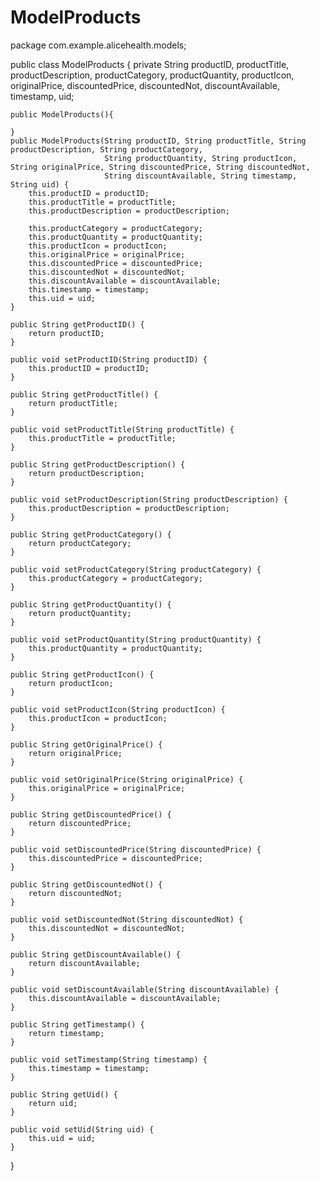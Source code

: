 # ModelProducts
package com.example.alicehealth.models;

public class ModelProducts {
    private String productID, productTitle, productDescription, productCategory, productQuantity, productIcon,
            originalPrice, discountedPrice, discountedNot, discountAvailable, timestamp, uid;



    public ModelProducts(){

    }
    public ModelProducts(String productID, String productTitle, String productDescription, String productCategory,
                         String productQuantity, String productIcon, String originalPrice, String discountedPrice, String discountedNot,
                         String discountAvailable, String timestamp, String uid) {
        this.productID = productID;
        this.productTitle = productTitle;
        this.productDescription = productDescription;

        this.productCategory = productCategory;
        this.productQuantity = productQuantity;
        this.productIcon = productIcon;
        this.originalPrice = originalPrice;
        this.discountedPrice = discountedPrice;
        this.discountedNot = discountedNot;
        this.discountAvailable = discountAvailable;
        this.timestamp = timestamp;
        this.uid = uid;
    }

    public String getProductID() {
        return productID;
    }

    public void setProductID(String productID) {
        this.productID = productID;
    }

    public String getProductTitle() {
        return productTitle;
    }

    public void setProductTitle(String productTitle) {
        this.productTitle = productTitle;
    }

    public String getProductDescription() {
        return productDescription;
    }

    public void setProductDescription(String productDescription) {
        this.productDescription = productDescription;
    }

    public String getProductCategory() {
        return productCategory;
    }

    public void setProductCategory(String productCategory) {
        this.productCategory = productCategory;
    }

    public String getProductQuantity() {
        return productQuantity;
    }

    public void setProductQuantity(String productQuantity) {
        this.productQuantity = productQuantity;
    }

    public String getProductIcon() {
        return productIcon;
    }

    public void setProductIcon(String productIcon) {
        this.productIcon = productIcon;
    }

    public String getOriginalPrice() {
        return originalPrice;
    }

    public void setOriginalPrice(String originalPrice) {
        this.originalPrice = originalPrice;
    }

    public String getDiscountedPrice() {
        return discountedPrice;
    }

    public void setDiscountedPrice(String discountedPrice) {
        this.discountedPrice = discountedPrice;
    }

    public String getDiscountedNot() {
        return discountedNot;
    }

    public void setDiscountedNot(String discountedNot) {
        this.discountedNot = discountedNot;
    }

    public String getDiscountAvailable() {
        return discountAvailable;
    }

    public void setDiscountAvailable(String discountAvailable) {
        this.discountAvailable = discountAvailable;
    }

    public String getTimestamp() {
        return timestamp;
    }

    public void setTimestamp(String timestamp) {
        this.timestamp = timestamp;
    }

    public String getUid() {
        return uid;
    }

    public void setUid(String uid) {
        this.uid = uid;
    }
}

